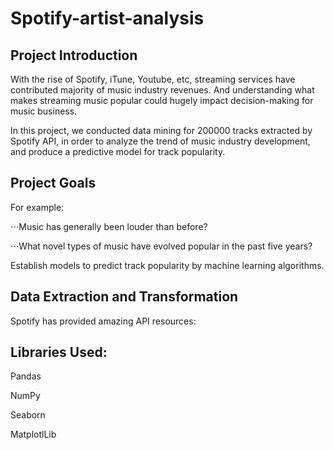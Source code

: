 # Spotify-artist-analysis

## Project Introduction

With the rise of Spotify, iTune, Youtube, etc, streaming services have contributed majority of music industry revenues. And understanding what makes streaming music popular could hugely impact decision-making for music business.

In this project, we conducted data mining for 200000 tracks extracted by Spotify API, in order to analyze the trend of music industry development, and produce a predictive model for track popularity.


## Project Goals

For example:

⋅⋅⋅Music has generally been louder than before?

⋅⋅⋅What novel types of music have evolved popular in the past five years?

Establish models to predict track popularity by machine learning algorithms.

## Data Extraction and Transformation

Spotify has provided amazing API resources:



## Libraries Used:
Pandas

NumPy

Seaborn

MatplotlLib
